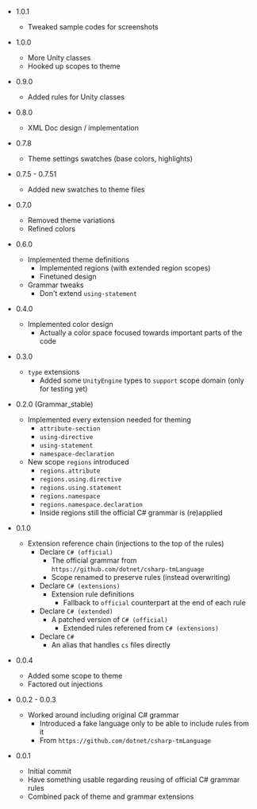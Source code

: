 * 1.0.1

    + Tweaked sample codes for screenshots

* 1.0.0

    + More Unity classes
    + Hooked up scopes to theme

* 0.9.0

    + Added rules for Unity classes

* 0.8.0

    + XML Doc design / implementation

* 0.7.8

    + Theme settings swatches (base colors, highlights)

* 0.7.5 - 0.7.51

    + Added new swatches to theme files

* 0.7.0

    + Removed theme variations
    + Refined colors

* 0.6.0

    + Implemented theme definitions
        + Implemented regions (with extended region scopes)
        + Finetuned design
    + Grammar tweaks
        + Don't extend `using-statement`

* 0.4.0

    + Implemented color design
        + Actually a color space focused towards important parts of the code

* 0.3.0

    + `type` extensions
        + Added some `UnityEngine` types to `support` scope domain (only for testing yet)

* 0.2.0 (Grammar_stable)

    + Implemented every extension needed for theming
        + `attribute-section`    
        + `using-directive`
        + `using-statement`
        + `namespace-declaration`
    + New scope `regions` introduced
        + `regions.attribute`
        + `regions.using.directive`
        + `regions.using.statement`        
        + `regions.namespace`
        + `regions.namespace.declaration`
        + Inside regions still the official C# grammar is (re)applied

* 0.1.0

    + Extension reference chain (injections to the top of the rules)
        + Declare `C# (official)`
            + The official grammar from `https://github.com/dotnet/csharp-tmLanguage`
            + Scope renamed to preserve rules (instead overwriting)
        + Declare `C# (extensions)`
            + Extension rule definitions
                + Fallback to `official` counterpart at the end of each rule
        + Declare `C# (extended)`
            + A patched version of `C# (official)`
                + Extended rules referened from `C# (extensions)`
        + Declare `C#`
            + An alias that handles `cs` files directly

* 0.0.4

    + Added some scope to theme
    + Factored out injections

* 0.0.2 - 0.0.3

    + Worked around including original C# grammar
        + Introduced a fake language only to be able to include rules from it
        + From `https://github.com/dotnet/csharp-tmLanguage`

* 0.0.1

    + Initial commit
    + Have something usable regarding reusing of official C# grammar rules
    + Combined pack of theme and grammar extensions

